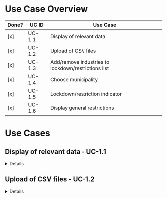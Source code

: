 # Use Case Overview

| Done? | UC ID  | Use Case                                            |
|-------|--------|-----------------------------------------------------|
| [x]   | UC-1.1 | Display of relevant data                            |
| [x]   | UC-1.2 | Upload of CSV files                                 |
| [x]   | UC-1.3 | Add/remove industries to lockdown/restrictions list |
| [x]   | UC-1.4 | Choose municipality                                 |
| [x]   | UC-1.5 | Lockdown/restriction indicator                      |
| [x]   | UC-1.6 | Display general restrictions                        |



# Use Cases

## Display of relevant data  - UC-1.1
<details>
<b>ID: </b> UC-1.1<br>
<b>Priority: </b> High <br>
<b>Actors: </b>Municipality worker <br>
<b>Description: </b> Dashboard for corona data. <br>
<b>Trigger:  </b> Display when municipality is selected.

---

<h4>Type: </h4>

-  [x] External 
-  [ ] Temporal 
---
<h4>Preconditions</h4>

1. Choose CSVs with up to date data.
---
<h4>Normal Course</h4>

1. Data is pulled when CSVs are chosen.
2. The relevant data is shown.
---
<h4>Alternative Courses</h4>

1. User has not chosen CSVs. 
2. Failed to load data.
---
<h4>Postconditions</h4>

1. Users can work with the data, see predictions and restrictions.

</details>

## Upload of CSV files - UC-1.2
<details>
<b>ID: </b> UC-1.2<br>
<b>Priority: </b> High <br>
<b>Actors: </b>Municipality worker <br>
<b>Description: </b> Ability to upload CSV files with corona data. <br>
<b>Trigger:  </b> When the user clicks upload data files.

---

<h4>Type: </h4>

-  [x] External 
-  [ ] Temporal 
---
<h4>Preconditions</h4>

1. The CSV upload page is shown correctly.
2. CSV files are downloaded and usable.

---
<h4>Normal Course</h4>

1. User chooses CSV upload to pull the data.
2. User picks CSVs in file explorer.

---
<h4>Alternative Courses</h4>

1. User has not chosen CSVs.
2. Failed to load data/locate the files.
3. CSV upload is unresponsive.

---
<h4>Postconditions</h4>

1. Files are successfully uploaded and the data can be used.

</details>
